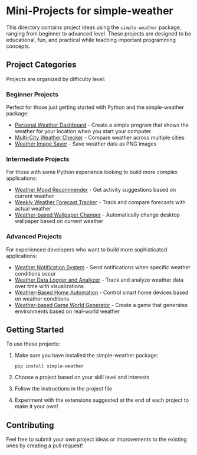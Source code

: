 # Mini-Projects for simple-weather

This directory contains project ideas using the `simple-weather` package, ranging from beginner to advanced level. These projects are designed to be educational, fun, and practical while teaching important programming concepts.

## Project Categories

Projects are organized by difficulty level:

### Beginner Projects

Perfect for those just getting started with Python and the simple-weather package:

- [Personal Weather Dashboard](beginner/personal-weather-dashboard.md) - Create a simple program that shows the weather for your location when you start your computer
- [Multi-City Weather Checker](beginner/multi-city-weather-checker.md) - Compare weather across multiple cities
- [Weather Image Saver](beginner/weather-image-saver.md) - Save weather data as PNG images

### Intermediate Projects

For those with some Python experience looking to build more complex applications:

- [Weather Mood Recommender](intermediate/weather-mood-recommender.md) - Get activity suggestions based on current weather
- [Weekly Weather Forecast Tracker](intermediate/weekly-weather-forecast-tracker.md) - Track and compare forecasts with actual weather
- [Weather-based Wallpaper Changer](intermediate/weather-based-wallpaper-changer.md) - Automatically change desktop wallpaper based on current weather

### Advanced Projects

For experienced developers who want to build more sophisticated applications:

- [Weather Notification System](advanced/weather-notification-system.md) - Send notifications when specific weather conditions occur
- [Weather Data Logger and Analyzer](advanced/weather-data-logger-analyzer.md) - Track and analyze weather data over time with visualizations
- [Weather-Based Home Automation](advanced/weather-home-automation.md) - Control smart home devices based on weather conditions
- [Weather-based Game World Generator](advanced/weather-game-world-generator.md) - Create a game that generates environments based on real-world weather

## Getting Started

To use these projects:

1. Make sure you have installed the simple-weather package:
   ```
   pip install simple-weather
   ```

2. Choose a project based on your skill level and interests

3. Follow the instructions in the project file

4. Experiment with the extensions suggested at the end of each project to make it your own!

## Contributing

Feel free to submit your own project ideas or improvements to the existing ones by creating a pull request!